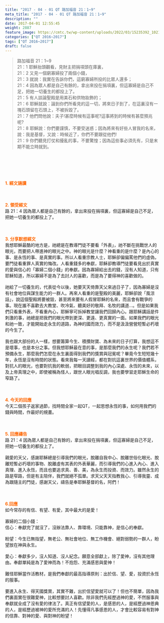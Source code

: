 ```yaml
---
title: "2017 - 04 - 01 QT 路加福音 21：1~9"
meta_title: "2017 - 04 - 01 QT 路加福音 21：1~9"
description: ""
date: 2017-04-01 12:55:45
weight: 2887
feature_image: https://cmtc.tw/wp-content/uploads/2022/03/15235392_10211799862337740_180693556567566654_o-1.webp
categories: ["QT 2016~2017"]
tags: ["QT 2016~2017"]
draft: false
---
```


<blockquote>路加福音 21：1~9<br />
21：1 耶穌抬頭觀看，見財主把捐項頭在庫裏，<br />
21：2 又見一個窮寡婦投了兩個小錢，<br />
21：3 就說：我實在告訴你們，這窮寡婦所投的比眾人還多；<br />
21：4 因為眾人都是自己有餘的，拿出來投在捐項裏，但這寡婦是自己不足，把她一切養生的都投上了。<br />
21：5 有人談論聖殿是用美石和供物妝飾的；<br />
21：6 耶穌就說：論到你們所看見的這一切，將來日子到了，在這裏沒有一塊石頭留在石頭上，不被拆毀了。<br />
21：7 他們問他說：夫子!甚麼時候有這事呢?這事將到的時候有甚麼預兆呢?<br />
21：8 耶穌說：你們要謹慎，不要受迷惑；因為將來有好些人冒我的名來，說：我是基督，又說：時候近了，你們不要跟從他們!<br />
21：9 你們聽見打仗和擾亂的事，不要驚惶；因為這些事必須先有，只是末期不能立時就到。</blockquote><br />
&nbsp;<br />
<br />
&nbsp;<br />
<br />
<span style="color: #ff6600;"><strong>1. </strong><strong>經文誦讀</strong></span><br />
<br />
<span style="color: #ff6600;"><strong> </strong></span><br />
<br />
<span style="color: #ff6600;"><strong>2. </strong><strong>領受經文<br />
</strong></span>路 21：4 因為眾人都是自己有餘的，拿出來投在捐項裏，但這寡婦是自己不足，把她一切養生的都投上了。<br />
<br />
&nbsp;<br />
<br />
<span style="color: #ff6600;"><strong>3. 分享默想經文<br />
</strong></span>我想耶穌最酷的地方是，祂總是在教導門徒不要看「外表」，祂不斷在挑戰世人的眼光，而要把人帶進神的眼光之中。神的眼光是什麼？神看重的是什麼？是內心的事、是永恆的事、是真實的事。所以人看重宗教人士，耶穌卻偏偏罵他們的虛偽，要門徒看重罪人真實的悔改。人看重錢多的奉獻，耶穌卻教導門徒要看見出於真實的愛與信心的「寡婦二個小錢」的奉獻。因為寡婦給出去的錢，沒有人知道，只有耶穌知道，所以寡婦不是為了去討人的喜歡，而是為了要得神的喜歡做的。<br />
<br />
祂給了一切養生的，代表從今以後，她要天天倚靠天父來過日子了，因為寡婦是沒有社會地位與謀生能力的一群人。再來人看重的是聖殿的美麗，耶穌卻說「風涼話」，說這個聖殿將要被毀，甚至將來要有人假冒耶穌的名來，而且會有戰爭的事。現在誰不喜歡去大教堂、吹冷氣、聽美好的敬拜、名牧的講道…。但是如果我們只看重外表，不看重內心，耶穌寧可拆掉教堂讓我們回歸內心。跟耶穌講話是件刺激的事，祂總是把我們的眼光帶到更深、更遠、更真實的一面。如果我們的眼光和祂一致，才能開始走永生的道路，為神的國而效力，而不是汲汲營營短暫必朽壞的今生了。<br />
<br />
我也跟大部份的人一樣，想要籌算今生、積攢財寶、為未來的日子打算，我想這不是壞事，也是本分之事。但我想耶穌最在意的事，是那麼我們的永生呢？我們若不預備永生，那麼我們怎麼在永生裏面得到我們的獎賞與冠冕呢？畢竟今生短短幾十年，永恆是沒有時間的狀態。看來我每一天讀經，都在對抗這裏世界的價值體系，對抗人的眼光，也要對抗我的軟弱，把眼目調整到我的內心深處、永恆的未來，以及上帝真理之中，即使被稱為怪人，跟世人眼光唱反調，我也要學習走耶穌生命的窄路了。<br />
<br />
&nbsp;<br />
<br />
<span style="color: #ff6600;"><strong>4. 今天的回應<br />
</strong></span>今天二個孩子返家過節，找時間全家一起QT，一起思想永恆的事，如何用我們的錢與時間，作最好的規畫。<br />
<br />
&nbsp;<br />
<br />
<span style="color: #ff6600;"><strong>5. 回應禱告<br />
</strong></span>路 21：4 因為眾人都是自己有餘的，拿出來投在捐項裏，但這寡婦是自己不足，把她一切養生的都投上了。<br />
<br />
親愛的天父，感謝耶穌總是引導我們的眼光，脫離自我中心、脫離世俗化眼光、脫離短暫必朽壞的事物、脫離虛有其表的外表華麗，而引導我們的心進入內心、進入真理、進入永恆，而且也要追求真、善、美，為永生而投資、而效力。雖然永生的路是窄路，但是有主陪伴，我們就絕不孤單。求天父天天指教我心、引導我靈、成為跟隨主的門徒，感謝天父，禱告是奉耶穌基督的名，阿們！<br />
<br />
&nbsp;<br />
<br />
<span style="color: #ff6600;"><strong>6.回應</strong></span><br />
如今常存的有信、有望、有愛，其中最大的是愛！<br />
<br />
寡婦的二個小錢：<br />
信心：奉獻完了就沒了，沒辦法靠人、靠環境、只能靠神，是信心的奉獻。<br />
<br />
盼望：今生已無指望，無老公、無社會地位、無工作機會、絕對弱勢的一群人，盼望放在神與永生。<br />
<br />
愛心：奉獻多少，沒人知道、沒人紀念。願意全部獻上，除了愛神，沒有其他理由。奉獻單純是為了愛神而為！不抱怨、充滿感恩與愛神！<br />
<br />
難怪耶穌當作活教材，是我們奉獻的最高指導原則：出於信、望、愛，投資於永恆的服事。<br />
<br />
要進入永生、得天國獎賞，其實不難，出於信望愛就可以了！但也不簡單，因為我們裏面實在很難愛神，比較想要討人喜歡。除非我們先經歷過神的愛，不然服事與奉獻就全成了沒有愛的律法了。真正有信望愛的人，是感恩的人，是經歷過神恩典的人，是經歷過被神的愛所充滿的人！先懂得凡事感恩的人，才會比較容易有對神的信靠、對神的愛、與對神的盼望！<br />
<br />
&nbsp;<br />
<br />
<strong><span style="color: #ff6600;"> </span></strong>
        